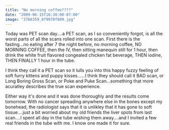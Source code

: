```yaml
---
title: "No morning coffee????"
date: "2009-06-15T16:30:00-07:00"
image: "3766359_8f9970f899.jpg"
---
```


Today was PET scan day....a PET scan, as I so conveniently forgot, is all the worst parts of all the scans rolled into one scan. First there is the fasting...no eating after 7 the night before, no morning coffee, NO MORNING COFFEE, then the IV, then sitting manequin still for 1 hour, then drink the white fruit flavored congealed chicken fat beverage, THEN iodine, THEN FINALLY 1 hour in the tube.

 I think they call it a PET scan so it lulls you into this happy fuzzy feeling of soft furry kittens and puppy kisses......I think they should call it BAD scan, or Long Boring Gross Scan, or Poke and Puke Scan...something that more acuratley describes the true scan experience.

Either way it's done and it was done thoroughly and the results come tomorrow. With no cancer spreading anywhere else in the bones except my bonehead, the radiologist says that it is unlikley that it has gone to soft tissue....just a bit worried about my old friends the liver spots from last scan....I spent all day in the tube wishing them away....and I invited a few real friends in the tube with  me. I know one made it for sure.